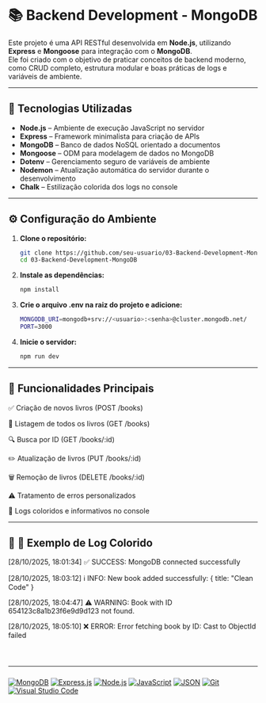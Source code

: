 # 📚 Backend Development - MongoDB

Este projeto é uma API RESTful desenvolvida em **Node.js**, utilizando **Express** e **Mongoose** para integração com o **MongoDB**.  
Ele foi criado com o objetivo de praticar conceitos de backend moderno, como CRUD completo, estrutura modular e boas práticas de logs e variáveis de ambiente.

---

## 🚀 Tecnologias Utilizadas

- **Node.js** – Ambiente de execução JavaScript no servidor  
- **Express** – Framework minimalista para criação de APIs  
- **MongoDB** – Banco de dados NoSQL orientado a documentos  
- **Mongoose** – ODM para modelagem de dados no MongoDB  
- **Dotenv** – Gerenciamento seguro de variáveis de ambiente  
- **Nodemon** – Atualização automática do servidor durante o desenvolvimento  
- **Chalk** – Estilização colorida dos logs no console  

---


## ⚙️ Configuração do Ambiente

1. **Clone o repositório:**

   ```bash
   git clone https://github.com/seu-usuario/03-Backend-Development-MongoDB.git
   cd 03-Backend-Development-MongoDB
   ```

2. **Instale as dependências:**
    ```bash
    npm install
    ```
3. **Crie o arquivo .env na raiz do projeto e adicione:**
    ```bash
    MONGODB_URI=mongodb+srv://<usuario>:<senha>@cluster.mongodb.net/
    PORT=3000
    ```
4. **Inicie o servidor:**
    ```bash
    npm run dev
    ```

---
## 🧠 Funcionalidades Principais
✅ Criação de novos livros (POST /books)

📖 Listagem de todos os livros (GET /books)

🔍 Busca por ID (GET /books/:id)

✏️ Atualização de livros (PUT /books/:id)

🗑️ Remoção de livros (DELETE /books/:id)

⚠️ Tratamento de erros personalizados

🧾 Logs coloridos e informativos no console

---
## 🧠 🧩 Exemplo de Log Colorido
[28/10/2025, 18:01:34] ✅ SUCCESS: MongoDB connected successfully

[28/10/2025, 18:03:12] ℹ️  INFO: New book added successfully: { title: "Clean Code" }

[28/10/2025, 18:04:47] ⚠️  WARNING: Book with ID 654123c8a1b23f6e9d9d123 not found.

[28/10/2025, 18:05:10] ❌ ERROR: Error fetching book by ID: Cast to ObjectId failed

###
</br>

---
###

[![MongoDB](https://img.shields.io/badge/MongoDB-%234ea94b.svg?logo=mongodb&logoColor=white)](#)
[![Express.js](https://img.shields.io/badge/Express.js-%23404d59.svg?logo=express&logoColor=%2361DAFB)](#)
[![Node.js](https://img.shields.io/badge/Node.js-6DA55F?logo=node.js&logoColor=white)](#)
[![JavaScript](https://img.shields.io/badge/JavaScript-F7DF1E?logo=javascript&logoColor=000)](#)
[![JSON](https://img.shields.io/badge/JSON-000?logo=json&logoColor=fff)](#)
[![Git](https://img.shields.io/badge/Git-F05032?logo=git&logoColor=fff)](#)
[![Visual Studio Code](https://custom-icon-badges.demolab.com/badge/Visual%20Studio%20Code-0078d7.svg?logo=vsc&logoColor=white)](#)


